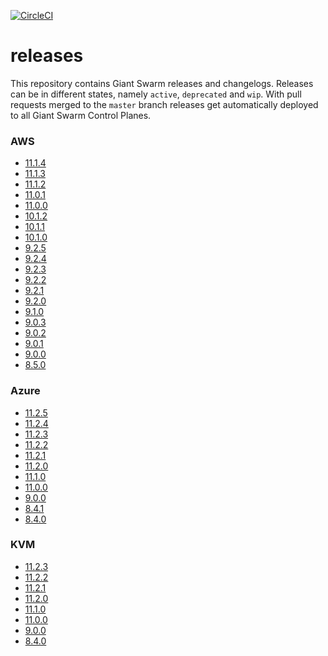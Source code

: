 [![CircleCI](https://circleci.com/gh/giantswarm/releases.svg?style=shield)](https://circleci.com/gh/giantswarm/releases)

# releases

This repository contains Giant Swarm releases and changelogs. Releases can be in
different states, namely `active`, `deprecated` and `wip`. With pull requests
merged to the `master` branch releases get automatically deployed to all Giant
Swarm Control Planes.



### AWS

- [11.1.4](https://github.com/giantswarm/releases/blob/master/release-notes/aws/v11.1.4.md)
- [11.1.3](https://github.com/giantswarm/releases/blob/master/release-notes/aws/v11.1.3.md)
- [11.1.2](https://github.com/giantswarm/releases/blob/master/release-notes/aws/v11.1.2.md)
- [11.0.1](https://github.com/giantswarm/releases/blob/master/release-notes/aws/v11.0.1.md)
- [11.0.0](https://github.com/giantswarm/releases/blob/master/release-notes/aws/v11.0.0.md)
- [10.1.2](https://github.com/giantswarm/releases/blob/master/release-notes/aws/v10.1.2.md)
- [10.1.1](https://github.com/giantswarm/releases/blob/master/release-notes/aws/v10.1.1.md)
- [10.1.0](https://github.com/giantswarm/releases/blob/master/release-notes/aws/v10.1.0.md)
- [9.2.5](https://github.com/giantswarm/releases/blob/master/release-notes/aws/v9.2.5.md)
- [9.2.4](https://github.com/giantswarm/releases/blob/master/release-notes/aws/v9.2.4.md)
- [9.2.3](https://github.com/giantswarm/releases/blob/master/release-notes/aws/v9.2.3.md)
- [9.2.2](https://github.com/giantswarm/releases/blob/master/release-notes/aws/v9.2.2.md)
- [9.2.1](https://github.com/giantswarm/releases/blob/master/release-notes/aws/v9.2.1.md)
- [9.2.0](https://github.com/giantswarm/releases/blob/master/release-notes/aws/v9.2.0.md)
- [9.1.0](https://github.com/giantswarm/releases/blob/master/release-notes/aws/v9.1.0.md)
- [9.0.3](https://github.com/giantswarm/releases/blob/master/release-notes/aws/v9.0.3.md)
- [9.0.2](https://github.com/giantswarm/releases/blob/master/release-notes/aws/v9.0.2.md)
- [9.0.1](https://github.com/giantswarm/releases/blob/master/release-notes/aws/v9.0.1.md)
- [9.0.0](https://github.com/giantswarm/releases/blob/master/release-notes/aws/v9.0.0.md)
- [8.5.0](https://github.com/giantswarm/releases/blob/master/release-notes/aws/v8.5.0.md)



### Azure

- [11.2.5](https://github.com/giantswarm/releases/blob/master/release-notes/azure/v11.2.5.md)
- [11.2.4](https://github.com/giantswarm/releases/blob/master/release-notes/azure/v11.2.4.md)
- [11.2.3](https://github.com/giantswarm/releases/blob/master/release-notes/azure/v11.2.3.md)
- [11.2.2](https://github.com/giantswarm/releases/blob/master/release-notes/azure/v11.2.2.md)
- [11.2.1](https://github.com/giantswarm/releases/blob/master/release-notes/azure/v11.2.1.md)
- [11.2.0](https://github.com/giantswarm/releases/blob/master/release-notes/azure/v11.2.0.md)
- [11.1.0](https://github.com/giantswarm/releases/blob/master/release-notes/azure/v11.1.0.md)
- [11.0.0](https://github.com/giantswarm/releases/blob/master/release-notes/azure/v11.0.0.md)
- [9.0.0](https://github.com/giantswarm/releases/blob/master/release-notes/azure/v9.0.0.md)
- [8.4.1](https://github.com/giantswarm/releases/blob/master/release-notes/azure/v8.4.1.md)
- [8.4.0](https://github.com/giantswarm/releases/blob/master/release-notes/azure/v8.4.0.md)



### KVM

- [11.2.3](https://github.com/giantswarm/releases/blob/master/release-notes/kvm/v11.2.3.md)
- [11.2.2](https://github.com/giantswarm/releases/blob/master/release-notes/kvm/v11.2.2.md)
- [11.2.1](https://github.com/giantswarm/releases/blob/master/release-notes/kvm/v11.2.1.md)
- [11.2.0](https://github.com/giantswarm/releases/blob/master/release-notes/kvm/v11.2.0.md)
- [11.1.0](https://github.com/giantswarm/releases/blob/master/release-notes/kvm/v11.1.0.md)
- [11.0.0](https://github.com/giantswarm/releases/blob/master/release-notes/kvm/v11.0.0.md)
- [9.0.0](https://github.com/giantswarm/releases/blob/master/release-notes/kvm/v9.0.0.md)
- [8.4.0](https://github.com/giantswarm/releases/blob/master/release-notes/kvm/v8.4.0.md)
